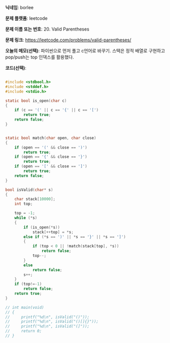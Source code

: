 **닉네임**: borlee

**문제 플랫폼**: leetcode

**문제 이름 또는 번호**: 20. Valid Parentheses

**문제 링크**: https://leetcode.com/problems/valid-parentheses/

**오늘의 메모(선택)**: 파이썬으로 먼저 풀고 c언어로 바꾸기.
스택은 정적 배열로 구현하고 pop/push는 top 인덱스를 활용했다. 

**코드(선택)**:

```c

#include <stdbool.h>
#include <stddef.h>
#include <stdio.h>

static bool is_open(char c)
{
    if (c == '(' || c == '{' || c == '[')
        return true;
    return false;
}


static bool match(char open, char close)
{
    if (open == '(' && close == ')')
        return true;
    if (open == '{' && close == '}')
        return true;
    if (open == '[' && close == ']')
        return true;
    return false;
}

bool isValid(char* s) 
{
    char stack[10000];
    int top;

    top = -1;
    while (*s)
    {
        if (is_open(*s))
            stack[++top] = *s;
        else if (*s == ')' || *s == '}' || *s == ']')
        {
            if (top < 0 || !match(stack[top], *s))
                return false;
            top--;
        }
        else
            return false;
        s++;
    }
    if (top!=-1)
        return false;
    return true;
}

// int main(void)
// {
//     printf("%d\n", isValid("()"));
//     printf("%d\n", isValid("()[]{}"));
//     printf("%d\n", isValid("(]"));
//     return 0;
// }

```
